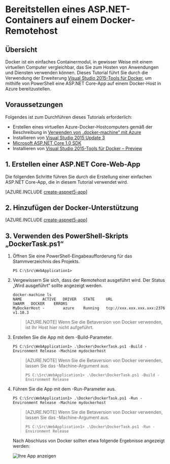 <properties
   pageTitle="Bereitstellen eines ASP.NET Core-Linux-Docker-Containers auf einem Docker-Remotehost | Microsoft Azure"
   description="Erfahren Sie, wie Sie Visual Studio-Tools für Docker zum Bereitstellen einer ASP.NET Core-Web-App in einem Docker-Container verwenden, der auf einem virtuellen Azure-Docker-Hostcomputer unter Linux ausgeführt wird."   
   services="azure-container-service"
   documentationCenter=".net"
   authors="mlearned"
   manager="douge"
   editor=""/>

<tags
   ms.service="azure-container-service"
   ms.devlang="dotnet"
   ms.topic="article"
   ms.tgt_pltfrm="NA"
   ms.workload="NA"
   ms.date="06/08/2016"
   ms.author="mlearned"/>

# Bereitstellen eines ASP.NET-Containers auf einem Docker-Remotehost

## Übersicht
Docker ist ein einfaches Containermodul, in gewisser Weise mit einem virtuellen Computer vergleichbar, das Sie zum Hosten von Anwendungen und Diensten verwenden können. Dieses Tutorial führt Sie durch die Verwendung der Erweiterung [Visual Studio 2015-Tools für Docker](http://aka.ms/DockerToolsForVS), um mithilfe von PowerShell eine ASP.NET Core-App auf einem Docker-Host in Azure bereitzustellen.

## Voraussetzungen
Folgendes ist zum Durchführen dieses Tutorials erforderlich:

- Erstellen eines virtuellen Azure-Docker-Hostcomputers gemäß der Beschreibung in [Verwenden von „docker-machine“ mit Azure](./virtual-machines/virtual-machines-linux-docker-machine.md)
- Installieren von [Visual Studio 2015 Update 3](https://go.microsoft.com/fwlink/?LinkId=691129)
- [Microsoft ASP.NET Core 1.0 SDK](https://go.microsoft.com/fwlink/?LinkID=809122)
- Installieren von [Visual Studio 2015-Tools für Docker – Preview](http://aka.ms/DockerToolsForVS)

## 1\. Erstellen einer ASP.NET Core-Web-App
Die folgenden Schritte führen Sie durch die Erstellung einer einfachen ASP.NET Core-App, die in diesem Tutorial verwendet wird.

[AZURE.INCLUDE [create-aspnet5-app](../includes/create-aspnet5-app.md)]

## 2\. Hinzufügen der Docker-Unterstützung

[AZURE.INCLUDE [create-aspnet5-app](../includes/vs-azure-tools-docker-add-docker-support.md)]

## 3\. Verwenden des PowerShell-Skripts „DockerTask.ps1“ 

1.  Öffnen Sie eine PowerShell-Eingabeaufforderung für das Stammverzeichnis des Projekts.

    ```
    PS C:\Src\WebApplication1>
    ```

1.  Vergewissern Sie sich, dass der Remotehost ausgeführt wird. Der Status „Wird ausgeführt“ sollte angezeigt werden.

    ```
    docker-machine ls
    NAME         ACTIVE   DRIVER   STATE     URL                        SWARM   DOCKER    ERRORS
    MyDockerHost -        azure    Running   tcp://xxx.xxx.xxx.xxx:2376         v1.10.3
    ```

    > [AZURE.NOTE] Wenn Sie die Betaversion von Docker verwenden, ist Ihr Host hier nicht aufgeführt.

1.  Erstellen Sie die App mit dem -Build-Parameter.

    ```
    PS C:\Src\WebApplication1> .\Docker\DockerTask.ps1 -Build -Environment Release -Machine mydockerhost
    ```  

    > [AZURE.NOTE] Wenn Sie die Betaversion von Docker verwenden, lassen Sie das -Machine-Argument aus.
    > 
    > ```
    > PS C:\Src\WebApplication1> .\Docker\DockerTask.ps1 -Build -Environment Release 
    > ```  


1.  Führen Sie die App mit dem -Run-Parameter aus.

    ```
    PS C:\Src\WebApplication1> .\Docker\DockerTask.ps1 -Run -Environment Release -Machine mydockerhost
    ```

    > [AZURE.NOTE] Wenn Sie die Betaversion von Docker verwenden, lassen Sie das -Machine-Argument aus.
    > 
    > ```
    > PS C:\Src\WebApplication1> .\Docker\DockerTask.ps1 -Run -Environment Release 
    > ```

	Nach Abschluss von Docker sollten etwa folgende Ergebnisse angezeigt werden:

    ![Ihre App anzeigen][3]

[0]: ./media/vs-azure-tools-docker-hosting-web-apps-in-docker/docker-props-in-solution-explorer.png
[1]: ./media/vs-azure-tools-docker-hosting-web-apps-in-docker/change-docker-machine-name.png
[2]: ./media/vs-azure-tools-docker-hosting-web-apps-in-docker/launch-application.png
[3]: ./media/vs-azure-tools-docker-hosting-web-apps-in-docker/view-application.png

<!---HONumber=AcomDC_0921_2016-->